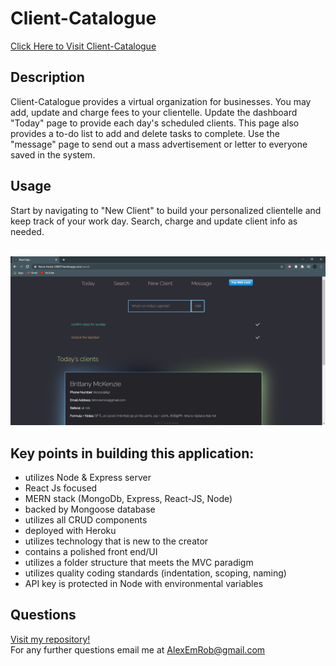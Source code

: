 # Client-Catalogue
<a href="https://fierce-forest-24607.herokuapp.com/" data-text="client-catalogue">Click Here to Visit Client-Catalogue</a>
<br>

## Description
Client-Catalogue provides a virtual organization for businesses. You may add, update and charge fees to your clientelle. Update the dashboard "Today" page to provide each day's scheduled clients. This page also provides a to-do list to add and delete tasks to complete. Use the "message" page to send out a mass advertisement or letter to everyone saved in the system.

## Usage
Start by navigating to "New Client" to build your personalized clientelle and keep track of your work day. Search, charge and update client info as needed.
<br><br>

<img src="./client/public/ccSS.png" alt="screen-shot">
<br>

## Key points in building this application:
<ul>
  <li>utilizes Node & Express server</li>
  <li>React Js focused</li>
  <li>MERN stack (MongoDb, Express, React-JS, Node)
  <li>backed by Mongoose database</li>
  <li>utilizes all CRUD components</li>
  <li>deployed with Heroku</li>
  <li>utilizes technology that is new to the creator</li>
  <li>contains a polished front end/UI</li>
  <li>utilizes a folder structure that meets the MVC paradigm</li>
  <li>utilizes quality coding standards (indentation, scoping, naming)</li>
  <li>API key is protected in Node with environmental variables</li>
</ul>

## Questions
[Visit my repository!](https://www.github.com/alexemrob)
<br>
For any further questions email me at AlexEmRob@gmail.com
